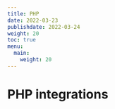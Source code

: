 ```yaml
---
title: PHP 
date: 2022-03-23
publishdate: 2022-03-24
weight: 20
toc: true
menu:
  main:
    weight: 20
---
```


# PHP integrations
